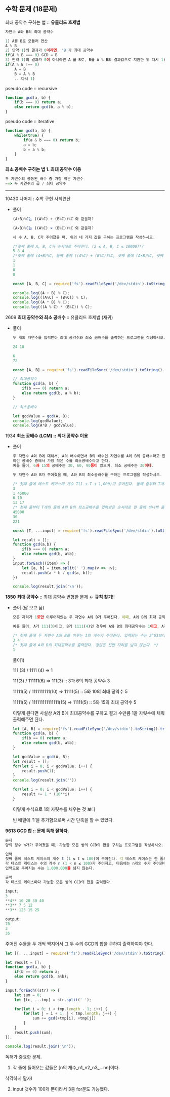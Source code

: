 ## 수학 문제 (18문제)

최대 공약수 구하는 법 :: **유클리드 호제법**

```jsx
자연수 A와 B의 최대 공약수

1) A를 B로 모듈러 연산
A % B
2) 만약 1)의 결과가 0이라면, 'B'가 최대 공약수
if(A % B === 0) GCD = B
3) 만약 1)의 결과가 0이 아니라면 A 를 B로, B를 A % B의 결과값으로 치환한 뒤 다시 1)을 한다
if(A % B !== 0)
	A = B
	B = A % B
	...다시 1)
```

pseudo code :: recursive

```jsx
function gcd(a, b) {
	if(b === 0) return a;
	else return gcd(b, a % b);
}
```

pseudo code :: iterative

```jsx
function gcd(a, b) {
	while(true) {
		if(a & b === 0) return b;
		a = b;
		b = a % b;
	}
}

```

**최소 공배수 구하는 법 1. 최대 공약수 이용**

```jsx
두 자연수의 공통된 배수 중 가장 작은 자연수 
==> 두 자연수의 곱 / 최대 공약수
```

---
10430 나머지 : 수학 구현 사칙연산 

- 풀이
    
    ```jsx
    (A+B)%C는 ((A%C) + (B%C))%C 와 같을까?
    
    (A×B)%C는 ((A%C) × (B%C))%C 와 같을까?
    
    세 수 A, B, C가 주어졌을 때, 위의 네 가지 값을 구하는 프로그램을 작성하시오.
    
    /*첫째 줄에 A, B, C가 순서대로 주어진다. (2 ≤ A, B, C ≤ 10000)*/
    5 8 4
    /*첫째 줄에 (A+B)%C, 둘째 줄에 ((A%C) + (B%C))%C, 셋째 줄에 (A×B)%C, 넷째 줄에 ((A%C) × (B%C))%C를 출력한다.*/
    1
    1
    0
    0
    ```
    
    ```jsx
    const [A, B, C] = require('fs').readFileSync('/dev/stdin').toString().split(' ').map(v => +v);
    
    console.log((A + B) % C);
    console.log(((A%C) + (B%C)) % C);
    console.log((A * B) % C);
    console.log(((A % C) * (B%C)) % C);
    ```
    

2609 **최대 공약수와 최소 공배수** :: 유클리드 호제법 (재귀)

- 풀이
    
    ```jsx
    두 개의 자연수를 입력받아 최대 공약수와 최소 공배수를 출력하는 프로그램을 작성하시오.
    
    24 18
    
    6
    72
    ```
    
    ```jsx
    const [A, B] = require('fs').readFileSync('/dev/stdin').toString().trim().split(' ').map(v => +v);
    
    // 최대공약수
    function gcd(a, b) {
    	if(b === 0) return a;
    	else return gcd(b, a % b);
    }
    
    // 최소공배수
    
    let gcdValue = gcd(A, B);
    console.log(gcdValue);
    console.log(A*B / gcdValue);
    ```
    

1934 **최소 공배수 (LCM) :: 최대 공약수 이용**

- 풀이
    
    ```jsx
    두 자연수 A와 B에 대해서, A의 배수이면서 B의 배수인 자연수를 A와 B의 공배수라고 한다. 
    이런 공배수 중에서 가장 작은 수를 최소공배수라고 한다. 
    예를 들어, 6과 15의 공배수는 30, 60, 90등이 있으며, 최소 공배수는 30이다.
    
    두 자연수 A와 B가 주어졌을 때, A와 B의 최소공배수를 구하는 프로그램을 작성하시오.
    
    /* 첫째 줄에 테스트 케이스의 개수 T(1 ≤ T ≤ 1,000)가 주어진다. 둘째 줄부터 T개의 줄에 걸쳐서 A와 B가 주어진다. (1 ≤ A, B ≤ 45,000) */
    3
    1 45000
    6 10
    13 17
    /* 첫째 줄부터 T개의 줄에 A와 B의 최소공배수를 입력받은 순서대로 한 줄에 하나씩 출력한다. */
    45000
    30
    221
    ```
    
    ```jsx
    const [T, ...input] = require('fs').readFileSync('/dev/stdin').toString().trim().split('\n');
    
    let result = [];
    function gcd(a,b) {
    	if(b === 0) return a;
    	else return gcd(b, a%b);
    }
    input.forEach((item) => {
    	let [a, b] = item.split(' ').map(v => +v);
    	result.push(a * b / gcd(a, b));	
    })
    
    console.log(result.join('\n'));
    ```
    

**1850** **최대 공약수** :: 최대 공약수 변형한 문제 ← **규칙 찾기**!!

- 풀이 (답 보고 품)
    
    ```jsx
    모든 자리가 1로만 이루어져있는 두 자연수 A와 B가 주어진다. 이때, A와 B의 최대 공약수를 구하는 프로그램을 작성하시오.
    
    예를 들어, A가 111(3)이고, B가 1111(4)인 경우에 A와 B의 최대공약수는 1이고, A가 111(3)이고, B가 111111(6)인 경우에는 최대공약수가 111이다.
    
    /* 첫째 줄에 두 자연수 A와 B를 이루는 1의 개수가 주어진다. 입력되는 수는 2^63보다 작은 자연수이다.*/
    3 4
    /* 첫째 줄에 A와 B의 최대공약수를 출력한다. 정답은 천만 자리를 넘지 않는다. */
    1
    ```
    
    풀이1)
    
    111 (3) / 1111 (4) ⇒ 1
    
    111(3) / 111111(6) ⇒ 111(3) :: 3과 6의 최대 공약수 3
    
    11111(5) / 1111111111(10) ⇒ 11111(5) :: 5와 10의 최대 공약수 5
    
    11111(5) / 111111111111111(15) ⇒ 11111(5) :: 5와 15의 최대 공약수 5
    
    이렇게 된다면 사실상 A와 B에 최대공약수를 구하고 결과 수만큼 1을 자릿수에 채워 출력해주면 된다.
    
    ```jsx
    let [A, B] = require('fs').readFileSync('/dev/stdin').toString().trim().split(' ').map(v => BigInt(v));
    function gcd(a, b) {
    	if(b == 0) return a;
    	else return gcd(b, a%b);
    }
    
    let gcdValue = gcd(A, B);
    let result = [];
    for(let i = 0; i < gcdValue; i++) {
        result.push(1);
    }
    console.log(result.join(''))
    ```
    
    ```jsx
    for(let i = 0; i < gcdValue; i++) {
        result += 1 * (10**i)
    }
    ```
    
    이렇게 수식으로 1의 자릿수를 채우는 것 보다
    
    빈 배열에 ‘1’을 추가함으로써 시간 단축을 할 수 있었다.
    

**9613 GCD 합 :: 문제 독해 잘하자.** 

```jsx
문제
양의 정수 n개가 주어졌을 때, 가능한 모든 쌍의 GCD의 합을 구하는 프로그램을 작성하시오.

입력
첫째 줄에 테스트 케이스의 개수 t (1 ≤ t ≤ 100)이 주어진다. 각 테스트 케이스는 한 줄로 이루어져 있다. 
각 테스트 케이스는 수의 개수 n (1 < n ≤ 100)가 주어지고, 다음에는 n개의 수가 주어진다. 
입력으로 주어지는 수는 1,000,000을 넘지 않는다.

출력
각 테스트 케이스마다 가능한 모든 쌍의 GCD의 합을 출력한다.

input;
3
**4** 10 20 30 40
**3** 7 5 12
**3** 125 15 25

output: 
70
3
35
```

주어진 수들을 두 개씩 짝지어서 그 두 수의 GCD의 합을 구하여 출력하여야 한다.

```jsx
let [T, ...input] = require('fs').readFileSync('/dev/stdin').toString().trim().split('\n');

let result = [];
function gcd(a, b) {
	if(b == 0) return a;
	else return gcd(b, a%b);
}

input.forEach((str) => {
	let sum = 0;
	let [tc, ...tmp] = str.split(' ');

	for(let i = 0; i < tmp.length - 1; i++) {
		for(let j = i + 1; j < tmp.length; j++) {
			sum += gcd(+tmp[i], +tmp[j])
		}
	}
	result.push(sum);
});

console.log(result.join('\n'));
```

독해가 중요한 문제.

1) 각 줄에 들어오는 값들은 [n의 개수_n1_n2_n3_…nn]이다.

착각하지 말자!

2) input 갯수가 100개 뿐이라서 3중 for문도 가능했다.
